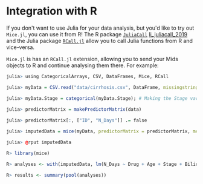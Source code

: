 # Integration with R

If you don't want to use Julia for your data analysis, but you'd like to try out `Mice.jl`, you can use it from R! The R package [`JuliaCall`](https://non-contradiction.github.io/JuliaCall/index.html) [li_juliacall_2019](@cite) and the Julia package [`RCall.jl`](https://juliainterop.github.io/RCall.jl/stable/) allow you to call Julia functions from R and vice-versa.

`Mice.jl` is has an `RCall.jl` extension, allowing you to send your Mids objects to R and continue analysing them there. For example:

```r
julia> using CategoricalArrays, CSV, DataFrames, Mice, RCall

julia> myData = CSV.read("data/cirrhosis.csv", DataFrame, missingstring = "NA");

julia> myData.Stage = categorical(myData.Stage); # Making the Stage variable categorical

julia> predictorMatrix = makePredictorMatrix(data)
    
julia> predictorMatrix[:, ["ID", "N_Days"]] .= false

julia> imputedData = mice(myData, predictorMatrix = predictorMatrix, methods = myMethods);

julia> @rput imputedData

R> library(mice)

R> analyses <- with(imputedData, lm(N_Days ~ Drug + Age + Stage + Bilirubin))

R> results <- summary(pool(analyses))
```



